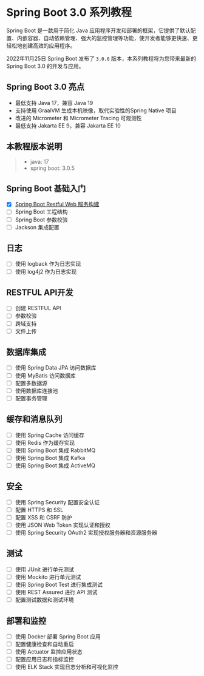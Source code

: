 # Spring Boot 3.0 系列教程

Spring Boot 是一款用于简化 Java 应用程序开发和部署的框架，它提供了默认配置、内嵌容器、自动依赖管理、强大的监控管理等功能，使开发者能够更快速、更轻松地创建高效的应用程序。

2022年11月25日 Spring Boot 发布了 `3.0.0` 版本，本系列教程将为您带来最新的 Spring Boot 3.0 的开发与应用。

## Spring Boot 3.0 亮点

* 最低支持 Java 17，兼容 Java 19
* 支持使用 GraalVM 生成本机映像，取代实验性的Spring Native 项目
* 改进的 Micrometer 和 Micrometer Tracing 可观测性
* 最低支持 Jakarta EE 9，兼容 Jakarta EE 10

## 本教程版本说明

> - java: 17
> - spring boot: 3.0.5

## Spring Boot 基础入门

- [x] [Spring Boot Restful Web 服务构建](./spring-boot-restful)
- [ ] Spring Boot 工程结构
- [ ] Spring Boot 参数校验
- [ ] Jackson 集成配置

## 日志

- [ ] 使用 logback 作为日志实现
- [ ] 使用 log4j2 作为日志实现

## RESTFUL API开发

- [ ] 创建 RESTFUL API
- [ ] 参数校验
- [ ] 跨域支持
- [ ] 文件上传

## 数据库集成

- [ ] 使用 Spring Data JPA 访问数据库
- [ ] 使用 MyBatis 访问数据库
- [ ] 配置多数据源
- [ ] 使用数据库连接池
- [ ] 配置事务管理

## 缓存和消息队列

- [ ] 使用 Spring Cache 访问缓存
- [ ] 使用 Redis 作为缓存实现
- [ ] 使用 Spring Boot 集成 RabbitMQ
- [ ] 使用 Spring Boot 集成 Kafka
- [ ] 使用 Spring Boot 集成 ActiveMQ

## 安全

- [ ] 使用 Spring Security 配置安全认证
- [ ] 配置 HTTPS 和 SSL
- [ ] 配置 XSS 和 CSRF 防护
- [ ] 使用 JSON Web Token 实现认证和授权
- [ ] 使用 Spring Security OAuth2 实现授权服务器和资源服务器

## 测试

- [ ] 使用 JUnit 进行单元测试
- [ ] 使用 Mockito 进行单元测试
- [ ] 使用 Spring Boot Test 进行集成测试
- [ ] 使用 REST Assured 进行 API 测试
- [ ] 配置测试数据和测试环境

## 部署和监控

- [ ] 使用 Docker 部署 Spring Boot 应用
- [ ] 配置健康检查和自动重启
- [ ] 使用 Actuator 监控应用状态
- [ ] 配置应用日志和指标监控
- [ ] 使用 ELK Stack 实现日志分析和可视化监控